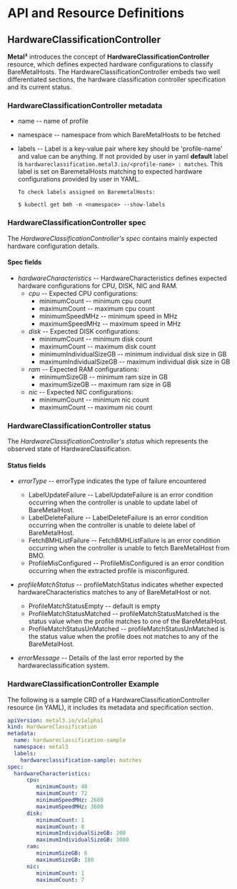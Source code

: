 # API and Resource Definitions

## HardwareClassificationController

**Metal³** introduces the concept of **HardwareClassificationController**
resource, which defines expected hardware configurations to classify
BareMetalHosts. The HardwareClassificationController embeds two well
differentiated sections, the hardware classification controller specification
and its current status.

### HardwareClassificationController metadata

* name -- name of profile
* namespace -- namespace from which BareMetalHosts to be fetched
* labels -- Label is a key-value pair where key should be 'profile-name' and
value can be anything. If not provided by user in yaml **default** label is
`hardwareclassification.metal3.io/<profile-name> : matches`. This label is
set on BaremetalHosts matching to expected hardware configurations provided
by user in YAML.

      To check labels assigned on BaremetalHosts:

      $ kubectl get bmh -n <namespace> --show-labels

### HardwareClassificationController spec

The *HardwareClassificationController's* *spec* contains mainly expected
hardware configuration details.

#### Spec fields

* *hardwareCharacteristics* -- HardwareCharacteristics defines expected
hardware configurations for CPU, DISK, NIC and RAM.
  * *cpu* -- Expected CPU configurations:
    * minimumCount -- minimum cpu count
    * maximumCount -- maximum cpu count
    * minimumSpeedMHz -- minimum speed in MHz
    * maximumSpeedMHz -- maximum speed in MHz
  * *disk* -- Expected DISK configurations:
    * minimumCount -- minimum disk count
    * maximumCount -- maximum disk count
    * minimumIndividualSizeGB -- minimum individual disk size in GB
    * maximumIndividualSizeGB -- maximum individual disk size in GB
  * *ram* -- Expected RAM configurations:
    * minimumSizeGB -- minimum ram size in GB
    * maximumSizeGB -- maximum ram size in GB
  * *nic* -- Expected NIC configurations:
    * minimumCount -- minimum nic count
    * maximumCount -- maximum nic count

### HardwareClassificationController status

The *HardwareClassificationController's* *status* which represents the observed
state of HardwareClassification. 

#### Status fields

* *errorType* -- errorType indicates the type of failure encountered
  * LabelUpdateFailure -- LabelUpdateFailure is an error condition occurring
  when the controller is unable to update label of BareMetalHost.
  * LabelDeleteFailure -- LabelDeleteFailure is an error condition occurring
  when the controller is unable to delete label of BareMetalHost.
  * FetchBMHListFailure -- FetchBMHListFailure is an error condition occurring
  when the controller is unable to fetch BareMetalHost from BMO.
  * ProfileMisConfigured -- ProfileMisConfigured is an error condition
  occurring when the extracted profile is misconfigured.

* *profileMatchStatus* -- profileMatchStatus indicates whether expected
hardwareCharacteristics matches to any of BareMetalHost or not.
  * ProfileMatchStatusEmpty -- default is empty
  * ProfileMatchStatusMatched -- profileMatchStatusMatched is the status value
  when the profile matches to one of the BareMetalHost.
  * ProfileMatchStatusUnMatched -- profileMatchStatusUnMatched is the status
  value when the profile does not matches to any of the BareMetalHost.

* *errorMessage* -- Details of the last error reported by the
hardwareclassification system.

### HardwareClassificationController Example

The following is a sample CRD of a HardwareClassificationController resource
(in YAML), it includes its metadata and specification section.

```yaml
apiVersion: metal3.io/v1alpha1
kind: HardwareClassification
metadata:
  name: hardwareclassification-sample
  namespace: metal3
  labels:
    hardwareclassification-sample: matches
spec:
  hardwareCharacteristics:
      cpu:
         minimumCount: 48
         maximumCount: 72
         minimumSpeedMHz: 2600
         maximumSpeedMHz: 3600
      disk:
         minimumCount: 1
         maximumCount: 8
         minimumIndividualSizeGB: 200
         maximumIndividualSizeGB: 3000
      ram:
         minimumSizeGB: 6
         maximumSizeGB: 180
      nic:
         minimumCount: 1
         maximumCount: 7
```
